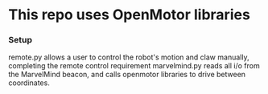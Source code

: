 # This repo uses OpenMotor libraries
### Setup
remote.py allows a user to control the robot's motion and claw manually, completing the remote control requirement
marvelmind.py reads all i/o from the MarvelMind beacon, and calls openmotor libraries to drive between coordinates.
  
